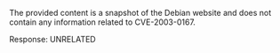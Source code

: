 The provided content is a snapshot of the Debian website and does not contain any information related to CVE-2003-0167.

Response: UNRELATED